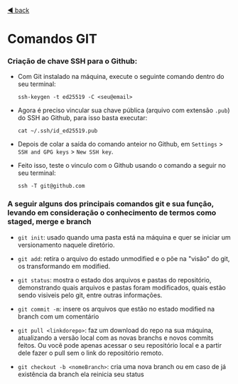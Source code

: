 [◄ back](../README.md)

# Comandos GIT 

### Criação de chave SSH para o Github:

- Com Git instalado na máquina, execute o seguinte comando dentro do seu terminal:

  `ssh-keygen -t ed25519 -C <seu@email>`

- Agora é preciso vincular sua chave pública (arquivo com extensão `.pub`) do SSH ao Github, para isso basta executar:

  `cat ~/.ssh/id_ed25519.pub`

- Depois de colar a saída do comando anteior no Github, em `Settings` > `SSH and GPG keys` > `New SSH key`.

- Feito isso, teste o vinculo com o Github usando o comando a seguir no seu terminal:

  `ssh -T git@github.com`

### A seguir alguns dos principais comandos git e sua função, levando em consideração o conhecimento de termos como staged, merge e branch

- `git init`: usado quando uma pasta está na máquina e quer se iniciar um versionamento naquele diretório.

- `git add`: retira o arquivo do estado unmodified e o põe na "visão" do git, os transformando em modified.

- `git status`: mostra o estado dos arquivos e pastas do repositório, demonstrando quais arquivos e pastas foram modificados, quais estão sendo visiveis pelo git, entre outras informações.

- `git commit -m`: insere os arquivos que estão no estado modified na branch com um comentário

- `git pull <linkdorepo>`: faz um download do repo na sua máquina, atualizando a versão local com as novas branchs e novos commits feitos. Ou você pode apenas acessar o seu repositório local e a partir dele fazer o pull sem o link do repositório remoto.

- `git checkout -b <nomeBranch>`: cria uma nova branch ou em caso de já existência da branch ela reinicia seu status

